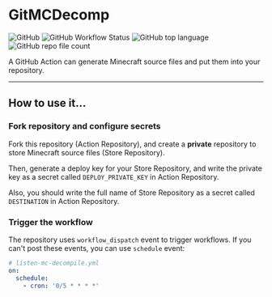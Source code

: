 # GitMCDecomp

![GitHub](https://img.shields.io/github/license/Nickid2018/GitMCDecomp)
![GitHub Workflow Status](https://img.shields.io/github/workflow/status/Nickid2018/GitMCDecomp/listen-mc-decompile)
![GitHub top language](https://img.shields.io/github/languages/top/Nickid2018/GitMCDecomp)
![GitHub repo file count](https://img.shields.io/github/directory-file-count/Nickid2018/GitMCDecomp)

A GitHub Action can generate Minecraft source files and put them into your repository.

---

## How to use it...

### Fork repository and configure secrets

Fork this repository (Action Repository), and create a **private** repository to store
Minecraft source files (Store Repository).

Then, generate a deploy key for your Store Repository, and write the private key as
a secret called `DEPLOY_PRIVATE_KEY` in Action Repository.

Also, you should write the full name of Store Repository as a secret called
`DESTINATION` in Action Repository.

### Trigger the workflow

The repository uses `workflow_dispatch` event to trigger workflows. 
If you can't post these events, you can use `schedule` event:

```yaml
# listen-mc-decompile.yml
on:
  schedule:
    - cron: '0/5 * * * *'
```